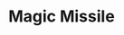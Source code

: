 ---
title: "Magic Missile"
permalink: /spells/magic-missile/
tags:
  - Spell
  - 1st Level
  - Evocation
  - Damage
  - Force
available_for:
  - Sorcerer
  - Wizard
level: "1st Level"
school: "Evocation"
range: "120 ft"
comp:
  - V
  - S
effect: "Force"
description: |
  You create three glowing darts of magical force. Each dart hits a creature of your choice that you can see within range. A dart deals 1d4 + 1 force damage to its target. The darts all strike simultaneously, and you can direct them to hit one creature or several.

  **At higher levels.** When you cast this spell using a spell slot of 2nd level or higher, the spell creates one more dart for each slot level above 1st.
excerpt: "You create three glowing darts of magical force."
source: "Basic Rules"
---